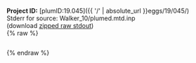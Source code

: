 **Project ID:** [plumID:19.045]({{ '/' | absolute_url }}eggs/19/045/)  
Stderr for source:  Walker_10/plumed.mtd.inp   
(download [zipped raw stdout](plumed.mtd.inp.plumed_master.stdout.txt.zip))  
{% raw %}
<pre>
</pre>
{% endraw %}
